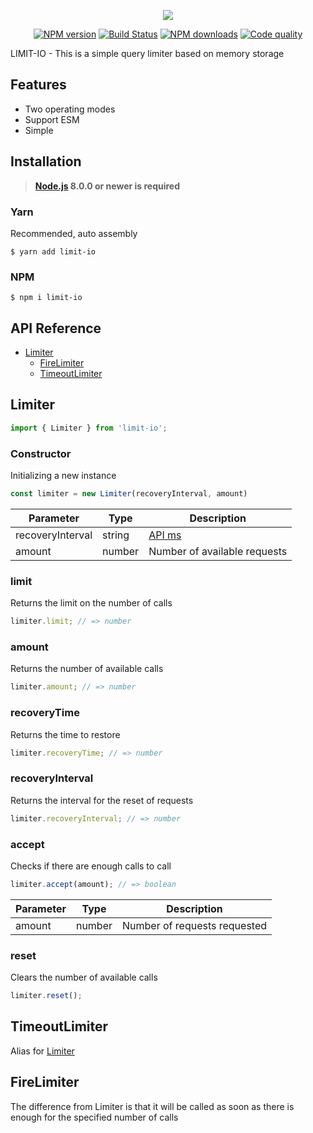 <p align="center"><img src="https://raw.githubusercontent.com/negezor/limit-io/master/logo.svg?sanitize=true"></p>
<p align="center">
<a href="https://www.npmjs.com/package/limit-io"><img src="https://img.shields.io/npm/v/limit-io.svg?style=flat-square" alt="NPM version"></a>
<a href="https://travis-ci.org/negezor/limit-io"><img src="https://img.shields.io/travis/negezor/limit-io.svg?style=flat-square" alt="Build Status"></a>
<a href="https://www.npmjs.com/package/limit-io"><img src="https://img.shields.io/npm/dt/limit-io.svg?style=flat-square" alt="NPM downloads"></a>
<a href="https://www.codacy.com/app/negezor/limit-io"><img src="https://img.shields.io/codacy/grade/25ee36d46e6e498981a74f8b0653aacc.svg?style=flat-square" alt="Code quality"></a>
</p>

LIMIT-IO - This is a simple query limiter based on memory storage

## Features
- Two operating modes
- Support ESM
- Simple

## Installation
> **[Node.js](https://nodejs.org/) 8.0.0 or newer is required**  

### Yarn
Recommended, auto assembly
```shell
$ yarn add limit-io
```

### NPM
```shell
$ npm i limit-io
```

## API Reference

* [Limiter](#Limiter)
	* [FireLimiter](#FireLimiter)
	* [TimeoutLimiter](#TimeoutLimiter)

## Limiter

```js
import { Limiter } from 'limit-io';
```

### Constructor
Initializing a new instance

```js
const limiter = new Limiter(recoveryInterval, amount)
```

| Parameter         | Type   | Description                          |
|-------------------|--------|--------------------------------------|
| recoveryInterval  | string | [API ms](https://github.com/zeit/ms) |
| amount            | number | Number of available requests         |

### limit
Returns the limit on the number of calls

```js
limiter.limit; // => number
```

### amount
Returns the number of available calls

```js
limiter.amount; // => number
```

### recoveryTime
Returns the time to restore

```js
limiter.recoveryTime; // => number
```

### recoveryInterval
Returns the interval for the reset of requests

```js
limiter.recoveryInterval; // => number
```

### accept
Checks if there are enough calls to call

```js
limiter.accept(amount); // => boolean
```

| Parameter | Type   | Description                  |
|-----------|--------|------------------------------|
| amount    | number | Number of requests requested |

### reset
Clears the number of available calls

```js
limiter.reset();
```

## TimeoutLimiter

Alias for [Limiter](#Limiter)

## FireLimiter
The difference from Limiter is that it will be called as soon as there is enough for the specified number of calls
